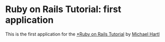 # Ruby on Rails Tutorial: first application

This is the first application for the [*Ruby on Rails Tutorial](http://railstutorial.org/) by [Michael Hartl](http://michaelhartl.com/)